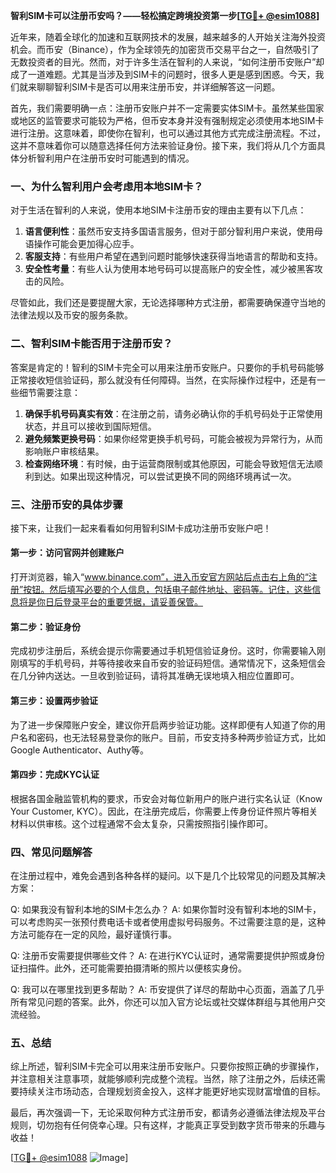 **智利SIM卡可以注册币安吗？——轻松搞定跨境投资第一步[[TG💪+ @esim1088](https://t.me/s/esim1088)]**

近年来，随着全球化的加速和互联网技术的发展，越来越多的人开始关注海外投资机会。而币安（Binance），作为全球领先的加密货币交易平台之一，自然吸引了无数投资者的目光。然而，对于许多生活在智利的人来说，“如何注册币安账户”却成了一道难题。尤其是当涉及到SIM卡的问题时，很多人更是感到困惑。今天，我们就来聊聊智利SIM卡是否可以用来注册币安，并详细解答这一问题。

首先，我们需要明确一点：注册币安账户并不一定需要实体SIM卡。虽然某些国家或地区的监管要求可能较为严格，但币安本身并没有强制规定必须使用本地SIM卡进行注册。这意味着，即使你在智利，也可以通过其他方式完成注册流程。不过，这并不意味着你可以随意选择任何方法来验证身份。接下来，我们将从几个方面具体分析智利用户在注册币安时可能遇到的情况。

### 一、为什么智利用户会考虑用本地SIM卡？

对于生活在智利的人来说，使用本地SIM卡注册币安的理由主要有以下几点：

1. **语言便利性**：虽然币安支持多国语言服务，但对于部分智利用户来说，使用母语操作可能会更加得心应手。
2. **客服支持**：有些用户希望在遇到问题时能够快速获得当地语言的帮助和支持。
3. **安全性考量**：有些人认为使用本地号码可以提高账户的安全性，减少被黑客攻击的风险。

尽管如此，我们还是要提醒大家，无论选择哪种方式注册，都需要确保遵守当地的法律法规以及币安的服务条款。

### 二、智利SIM卡能否用于注册币安？

答案是肯定的！智利的SIM卡完全可以用来注册币安账户。只要你的手机号码能够正常接收短信验证码，那么就没有任何障碍。当然，在实际操作过程中，还是有一些细节需要注意：

1. **确保手机号码真实有效**：在注册之前，请务必确认你的手机号码处于正常使用状态，并且可以接收到国际短信。
2. **避免频繁更换号码**：如果你经常更换手机号码，可能会被视为异常行为，从而影响账户审核结果。
3. **检查网络环境**：有时候，由于运营商限制或其他原因，可能会导致短信无法顺利到达。如果出现这种情况，可以尝试更换不同的网络环境再试一次。

### 三、注册币安的具体步骤

接下来，让我们一起来看看如何用智利SIM卡成功注册币安账户吧！

#### 第一步：访问官网并创建账户
打开浏览器，输入“www.binance.com”，进入币安官方网站后点击右上角的“注册”按钮。然后填写必要的个人信息，包括电子邮件地址、密码等。记住，这些信息将是你日后登录平台的重要凭据，请妥善保管。

#### 第二步：验证身份
完成初步注册后，系统会提示你需要通过手机短信验证身份。这时，你需要输入刚刚填写的手机号码，并等待接收来自币安的验证码短信。通常情况下，这条短信会在几分钟内送达。一旦收到验证码，请将其准确无误地填入相应位置即可。

#### 第三步：设置两步验证
为了进一步保障账户安全，建议你开启两步验证功能。这样即便有人知道了你的用户名和密码，也无法轻易登录你的账户。目前，币安支持多种两步验证方式，比如Google Authenticator、Authy等。

#### 第四步：完成KYC认证
根据各国金融监管机构的要求，币安会对每位新用户的账户进行实名认证（Know Your Customer, KYC）。因此，在注册完成后，你需要上传身份证件照片等相关材料以供审核。这个过程通常不会太复杂，只需按照指引操作即可。

### 四、常见问题解答

在注册过程中，难免会遇到各种各样的疑问。以下是几个比较常见的问题及其解决方案：

Q: 如果我没有智利本地的SIM卡怎么办？
A: 如果你暂时没有智利本地的SIM卡，可以考虑购买一张预付费电话卡或者使用虚拟号码服务。不过需要注意的是，这种方法可能存在一定的风险，最好谨慎行事。

Q: 注册币安需要提供哪些文件？
A: 在进行KYC认证时，通常需要提供护照或身份证扫描件。此外，还可能需要拍摄清晰的照片以便核实身份。

Q: 我可以在哪里找到更多帮助？
A: 币安提供了详尽的帮助中心页面，涵盖了几乎所有常见问题的答案。此外，你还可以加入官方论坛或社交媒体群组与其他用户交流经验。

### 五、总结

综上所述，智利SIM卡完全可以用来注册币安账户。只要你按照正确的步骤操作，并注意相关注意事项，就能够顺利完成整个流程。当然，除了注册之外，后续还需要持续关注市场动态，合理规划资金投入，这样才能更好地实现财富增值的目标。

最后，再次强调一下，无论采取何种方式注册币安，都请务必遵循法律法规及平台规则，切勿抱有任何侥幸心理。只有这样，才能真正享受到数字货币带来的乐趣与收益！

[[TG💪+ @esim1088](https://t.me/s/esim1088) ![Image](https://i.postimg.cc/4NQfJmqS/Snipaste-2025-05-13-00-14-12.png)]